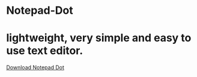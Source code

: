 # Notepad-Dot 
# lightweight, very simple and easy to use text editor.

[Download Notepad Dot](https://github.com/ncyxie/Notepad-Dot/releases/)
